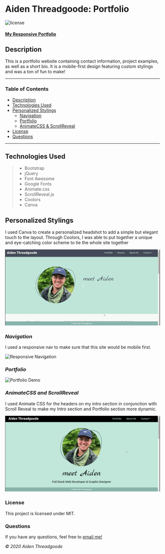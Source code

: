 # Aiden Threadgoode: Portfolio
![license](https://img.shields.io/github/license/a-thread/Portfolio)

#### [My Responsive Portfolio](https://a-thread.github.io/Meet-Aiden/)

## Description
This is a portfolio website containing contact information, project examples, as well as a short bio. It is a mobile-first design featuring custom stylings and was a ton of fun to make!

---

### Table of Contents
- [Description](#description)
- [Technologies Used](#technologies)
- [Personalized Stylings](#personalized)
    - [Navigation](#nav)
    - [Portfolio](#portfolio)
    - [AnimateCSS & ScrollReveal](#animatecss)
- [License](#license)
- [Questions](#questions)

---

## Technologies Used
>- Bootstrap
>- jQuery
>- Font Awesome
>- Google Fonts
>- Animate.css
>- ScrollReveal.js
>- Coolors
>- Canva

## Personalized Stylings
I used Canva to create a personalized headshot to add a simple but elegant touch to the layout. Through Coolors, I was able to put together a unique and eye-catching color scheme to tie the whole site together

![About Me](./assets/images/intro.gif)

### *Navigation*
I used a responsive nav to make sure that this site would be mobile first.

![Responsive Navigation](./assets/images/responsive.gif)

### *Portfolio*

![Portfolio Demo](./assets/images/portfolio.gif)

### *AnimateCSS and ScrollReveal* 
I used Animate CSS for the headers on my intro section in conjunction with Scroll Reveal to make my Intro section and Portfolio section more dynamic. 

![animateCss intro gif](./assets/images/animateCSS.gif)

### License 

This project is licensed under MIT.

### Questions

If you have any questions, feel free to [email me!](mailto:aiden.threadgoode@gmail.com)

*© 2020 Aiden Threadgoode*
